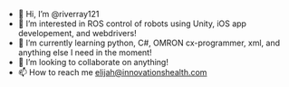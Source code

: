 - 👋 Hi, I’m @riverray121
- 👀 I’m interested in ROS control of robots using Unity, iOS app developement, and webdrivers!
- 🌱 I’m currently learning python, C#, OMRON cx-programmer, xml, and anything else I need in the moment!
- 💞️ I’m looking to collaborate on anything!
- 📫 How to reach me elijah@innovationshealth.com

<!---
riverray121/riverray121 is a ✨ special ✨ repository because its `README.md` (this file) appears on your GitHub profile.
You can click the Preview link to take a look at your changes.
--->
